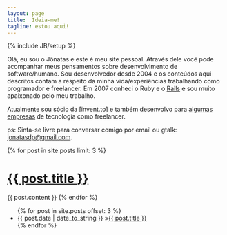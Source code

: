 ```yaml
---
layout: page
title:  Ideia-me!
tagline: estou aqui!
---
```

{% include JB/setup %}

Olá, eu sou o Jônatas e este é meu site pessoal. Através dele você pode acompanhar meus pensamentos sobre desenvolvimento de software/humano. Sou desenvolvedor desde 2004 e os conteúdos aqui descritos contam a respeito da minha vida/experiências trabalhando como programador e freelancer. Em 2007 conheci o Ruby e o [Rails][wwr] e sou muito apaixonado pelo meu trabalho.

Atualmente sou sócio da [invent.to] e também desenvolvo para [algumas][leosoft] [empresas][executive] de tecnologia como freelancer.

ps: Sinta-se livre para conversar comigo por email ou gtalk: <jonatasdp@gmail.com>.

[wwr]:http://www.workingwithrails.com/person/9816-j-natas-davi-paganini
[leosoft]: http://www.leosoft.com.br
[executive]: http://www.executive.com.br
[inventto]: http://invent.to

{% for post in site.posts limit: 3 %}
   <h1 class="post"><a class="post" href="{{ post.url }}"> {{ post.title }}</a></h1>
 {{ post.content }}
{% endfor %}
<ul class="posts">
 {% for post in site.posts offset: 3 %}
  <li><span class="post_date">{{ post.date | date_to_string }}</span> &raquo;<a class="post" href="{{ post.url }}">{{ post.title }}</a></li>
 {% endfor %}
</ul>
